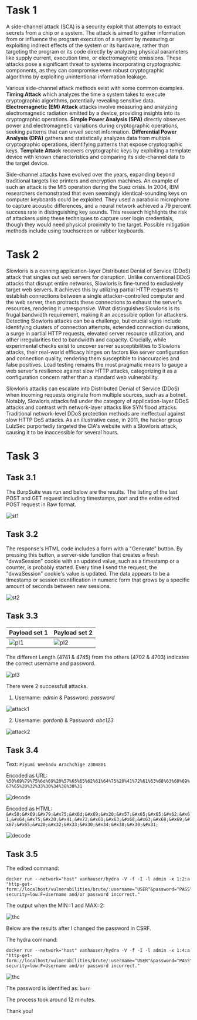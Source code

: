# Task 1

A side-channel attack (SCA) is a security exploit that attempts to extract secrets from a chip or a system. The attack is aimed to gather information from or influence the program execution of a system by measuring or exploiting indirect effects of the system or its hardware, rather than targeting the program or its code directly by analyzing physical parameters like supply current, execution time, or electromagnetic emissions.  These attacks pose a significant threat to systems incorporating cryptographic components, as they can compromise even robust cryptographic algorithms by exploiting unintentional information leakage.

Various side-channel attack methods exist with some common examples. **Timing Attack** which analyzes the time a system takes to execute cryptographic algorithms, potentially revealing sensitive data. **Electromagnetic (EM) Attack** attacks involve measuring and analyzing electromagnetic radiation emitted by a device, providing insights into its cryptographic operations. **Simple Power Analysis (SPA)** directly observes power and electromagnetic variations during cryptographic operations, seeking patterns that can unveil secret information. **Differential Power Analysis (DPA)** gathers and statistically analyzes data from multiple cryptographic operations, identifying patterns that expose cryptographic keys. **Template Attack** recovers cryptographic keys by exploiting a template device with known characteristics and comparing its side-channel data to the target device. 

Side-channel attacks have evolved over the years, expanding beyond traditional targets like printers and encryption machines. An example of such an attack is the MI5 operation during the Suez crisis. In 2004, IBM researchers demonstrated that even seemingly identical-sounding keys on computer keyboards could be exploited. They used a parabolic microphone to capture acoustic differences, and a neural network achieved a 79 percent success rate in distinguishing key sounds. This research highlights the risk of attackers using these techniques to capture user login credentials, though they would need physical proximity to the target. Possible mitigation methods include using touchscreen or rubber keyboards.

# Task 2

Slowloris is a cunning application-layer Distributed Denial of Service (DDoS) attack that singles out web servers for disruption. Unlike conventional DDoS attacks that disrupt entire networks, Slowloris is fine-tuned to exclusively target web servers. It achieves this by utilizing partial HTTP requests to establish connections between a single attacker-controlled computer and the web server, then protracts these connections to exhaust the server's resources, rendering it unresponsive. What distinguishes Slowloris is its frugal bandwidth requirement, making it an accessible option for attackers. Detecting Slowloris attacks can be a challenge, but crucial signs include identifying clusters of connection attempts, extended connection durations, a surge in partial HTTP requests, elevated server resource utilization, and other irregularities tied to bandwidth and capacity. Crucially, while experimental checks exist to uncover server susceptibilities to Slowloris attacks, their real-world efficacy hinges on factors like server configuration and connection quality, rendering them susceptible to inaccuracies and false positives. Load testing remains the most pragmatic means to gauge a web server's resilience against slow HTTP attacks, categorizing it as a configuration concern rather than a standard web vulnerability.

Slowloris attacks can escalate into Distributed Denial of Service (DDoS) when incoming requests originate from multiple sources, such as a botnet. Notably, Slowloris attacks fall under the category of application-layer DDoS attacks and contrast with network-layer attacks like SYN flood attacks. Traditional network-level DDoS protection methods are ineffectual against slow HTTP DoS attacks. As an illustrative case, in 2011, the hacker group LulzSec purportedly targeted the CIA's website with a Slowloris attack, causing it to be inaccessible for several hours.


# Task 3

## Task 3.1

The BurpSuite was run and below are the results. The listing of the last POST and GET request including timestamps, port and the entire edited POST request in Raw format.

![st1](images/capture2.png)

## Task 3.2

The response's HTML code includes a form with a "Generate" button. By pressing this button, a server-side function that creates a fresh "dvwaSession" cookie with an updated value, such as a timestamp or a counter, is probably started. Every time I send the request, the "dvwaSession" cookie's value is updated. The data appears to be a timestamp or session identification in numeric form that grows by a specific amount of seconds between new sessions. 

![st2](images/capture3.png)

## Task 3.3

|Payload set 1|Payload set 2|
|----|----|
|![pl1](images/capture4.png)|![pl2](images/capture5.png)|

The different Length (4741 & 4745) from the others (4702 & 4703) indicates the correct username and password.

![pl3](images/capture6.png)

There were 2 successfull attacks. 
1. Username: _admin_ & Password: _password_

![attack1](images/capture8.png)

2. Username: _gordonb_ & Password: _abc123_

![attack2](images/capture7.png)

## Task 3.4

Text: `Piyumi Weebadu Arachchige 2304801`

Encoded as URL: `%50%69%79%75%6d%69%20%57%65%65%62%61%64%75%20%41%72%61%63%68%63%68%69%67%65%20%32%33%30%34%38%30%31`

![decode](images/capture9.png)

Encoded as HTML: `&#x50;&#x69;&#x79;&#x75;&#x6d;&#x69;&#x20;&#x57;&#x65;&#x65;&#x62;&#x61;&#x64;&#x75;&#x20;&#x41;&#x72;&#x61;&#x63;&#x68;&#x63;&#x68;&#x69;&#x67;&#x65;&#x20;&#x32;&#x33;&#x30;&#x34;&#x38;&#x30;&#x31;`

![decode](images/capture10.png)

## Task 3.5

The edited command: 
```terminal
docker run --network="host" vanhauser/hydra -V -f -I -l admin -x 1:2:a "http-get-form://localhost/vulnerabilities/brute/:username=^USER^&password=^PASS^&Login=Login:H=Cookie:PHPSESSID=kq220l1ne93che952bnuvq0ks5; security=low:F=Username and/or password incorrect."
```

The output when the MIN=1 and MAX=2:

![thc](images/capture12.png)

Below are the results after I changed the password in CSRF. 

The hydra command:
```terminal
docker run --network="host" vanhauser/hydra -V -f -I -l admin -x 1:4:a "http-get-form://localhost/vulnerabilities/brute/:username=^USER^&password=^PASS^&Login=Login:H=Cookie:PHPSESSID=kq220l1ne93che952bnuvq0ks5; security=low:F=Username and/or password incorrect."
```

![thc](images/capture13.png)

The password is identified as: `burn`

The process took around 12 minutes. 

Thank you!
